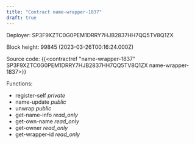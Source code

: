 ```yaml
---
title: "Contract name-wrapper-1837"
draft: true
---
```

Deployer: SP3F9XZTC0G0PEM1DRRY7HJB2837HH7QQ5TV8Q1ZX


 



Block height: 99845 (2023-03-26T00:16:24.000Z)

Source code: {{<contractref "name-wrapper-1837" SP3F9XZTC0G0PEM1DRRY7HJB2837HH7QQ5TV8Q1ZX name-wrapper-1837>}}

Functions:

* register-self _private_
* name-update _public_
* unwrap _public_
* get-name-info _read_only_
* get-own-name _read_only_
* get-owner _read_only_
* get-wrapper-id _read_only_
